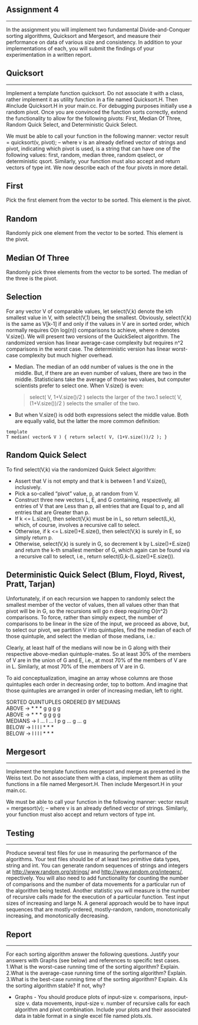 Assignment 4
------------
------------

In the assignment you will implement two fundamental Divide-and-Conquer sorting
algorithms, Quicksort and Mergesort, and measure their performance on data of various size and
consistency. In addition to your implementations of each, you will submit the findings of your
experimentation in a written report.

Quicksort
---------
---------

Implement a template function quicksort. Do not associate it with a class, rather implement it
as utility function in a file named Quicksort.H. Then #include Quicksort.H in your main.cc.
For debugging purposes initially use a random pivot. Once you are convinced the function sorts
correctly, extend the functionality to allow for the following pivots: First, Median Of Three, Random
Quick Select, and Deterministic Quick Select.

We must be able to call your function in the following manner:
vector<string> result = quicksort(v, pivot); – where v is an already defined vector of
strings and pivot, indicating which pivot is used, is a string that can have one of the following
values: first, random, median three, random qselect, or deterministic qsort. Similarly,
your function must also accept and return vectors of type int. We now describe each of the four
pivots in more detail.

First
-----
Pick the first element from the vector to be sorted. This element is the pivot.

Random
------
Randomly pick one element from the vector to be sorted. This element is the pivot.

Median Of Three
---------------
Randomly pick three elements from the vector to be sorted. The median of the three is the pivot.

Selection
---------
For any vector V of comparable values, let select(V,k) denote the kth smallest value in V, with select(V,1) being the smallest. Obviously, select(V,k) is the same as V[k-1] if and only if the values in V are in sorted order, which normally requires O(n log(n)) comparisons to achieve, where n denotes V.size(). We will present two versions of the QuickSelect algorithm. The randomized version has linear average-case complexity but requires n^2 comparisons in the worst case. The deterministic version has linear worst-case complexity but much higher overhead. 

* Median. The median of an odd number of values is the one in the middle. But, if there are an even number of values, there are two in the middle. Statisticians take the average of those two values, but computer scientists prefer to select one. When V.size() is even:
	> select( V, 1+V.size()/2 ) selects the larger of the two.1
	> select( V, (1+V.size())/2 ) selects the smaller of the two.

* But when V.size() is odd both expressions select the middle value. Both are equally valid, but the latter the more common definition:

<pre><code>template<T>
T median( vector<T>& V ) { return select( V, (1+V.size())/2 ); } </pre></code>

Random Quick Select
-------------------
To find select(V,k) via the randomized Quick Select algorithm:

* Assert that V is not empty and that k is between 1 and V.size(), inclusively.
* Pick a so-called “pivot” value, p, at random from V.
* Construct three new vectors L, E, and G containing, respectively, all entries of V that are Less than p, all entries that are Equal to p, and all entries that are Greater than p.
* If k <= L.size(), then select(V,k) must be in L, so return select(L,k), which, of course, involves a recursive call to select.
* Otherwise, if k <= L.size()+E.size(), then select(V,k) is surely in E, so simply return p.
* Otherwise, select(V,k) is surely in G, so decrement k by L.size()+E.size() and return the k-th smallest member of G, which again can be found via a recursive call to select, i.e., return select(G,k-(L.size()+E.size()).

Deterministic Quick Select (Blum, Floyd, Rivest, Pratt, Tarjan)
---------------------------------------------------------------

Unfortunately, if on each recursion we happen to randomly select the smallest member of the vector of values, then all values other than that pivot will be in G, so the recursions will go n deep requiring O(n^2) comparisons. To force, rather than simply expect, the number of comparisons to be linear in the size of the input, we proceed as above, but, to select our pivot, we partition V into quintuples, find the median of each of those quintuple, and select the median of those medians, i.e.:

Clearly, at least half of the medians will now be in G along with their respective above-median
quintuple-mates. So at least 30% of the members of V are in the union of G and E, i.e., at most 70%
of the members of V are in L. Similarly, at most 70% of the members of V are in G.

To aid conceptualization, imagine an array whose columns are those quintuples each order in
decreasing order, top to bottom. And imagine that those quintuples are arranged in order of
increasing median, left to right.

SORTED QUINTUPLES ORDERED BY MEDIANS </br>
ABOVE -> * * * g g g g</br>
ABOVE -> * * * g g g g</br>
MEDIANS -> l ... l ... l p g ... g ... g</br>
BELOW -> l l l l * * *</br>
BELOW -> l l l l * * * </br>

Mergesort
---------
---------

Implement the template functions mergesort and merge as presented in the Weiss text. Do not associate them with a class, implement them as utility functions in a file named Mergesort.H. Then include Mergesort.H in your main.cc.

We must be able to call your function in the following manner:
vector<string> result = mergesort(v); – where v is an already defined vector of strings. Similarly,
your function must also accept and return vectors of type int.

Testing
-------
-------

Produce several test files for use in measuring the performance of the algorithms. Your test files
should be of at least two primitive data types, string and int. You can generate random sequences
of strings and integers at http://www.random.org/strings/ and http://www.random.org/integers/,
repectively. You will also need to add functionality for counting the number of comparisons and the
number of data movements for a particular run of the algorithm being tested. Another statistic you
will measure is the number of recursive calls made for the execution of a particular function. Test
input sizes of increasing and large N. A general approach would be to have input sequences that are
mostly-ordered, mostly-random, random, monotonically increasing, and monotonically decreasing.

Report
------
------

For each sorting algorithm answer the following questions. Justify your answers with Graphs (see
below) and references to specific test cases.
1.What is the worst-case running time of the sorting algorithm? Explain.
2.What is the average-case running time of the sorting algorithm? Explain.
3.What is the best-case running time of the sorting algorithm? Explain.
4.Is the sorting algorithm stable? If not, why?

* Graphs - You should produce plots of input-size v. comparisons, input-size v. data movements,
input-size v. number of recursive calls for each algorithm and pivot combination. Include your plots
and their associated data in table format in a single excel file named plots.xls.
